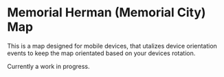 # Memorial Herman (Memorial City) Map

This is a map designed for mobile devices, that utalizes device orientation events to keep the map orientated based on your devices rotation.

Currently a work in progress.
